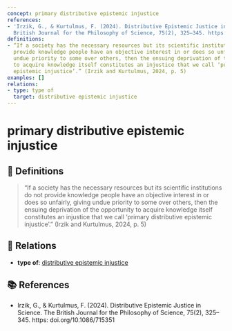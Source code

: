```yaml
---
concept: primary distributive epistemic injustice
references:
- 'Irzik, G., & Kurtulmus, F. (2024). Distributive Epistemic Justice in Science. The
  British Journal for the Philosophy of Science, 75(2), 325–345. https: doi.org/10.1086/715351'
definitions:
- “If a society has the necessary resources but its scientific institutions do not
  provide knowledge people have an objective interest in or does so unfairly, giving
  undue priority to some over others, then the ensuing deprivation of the opportunity
  to acquire knowledge itself constitutes an injustice that we call ‘primary distributive
  epistemic injustice’.” (Irzik and Kurtulmus, 2024, p. 5)
examples: []
relations:
- type: type of
  target: distributive epistemic injustice
---
```


# primary distributive epistemic injustice

## 📖 Definitions

> “If a society has the necessary resources but its scientific institutions do not provide knowledge people have an objective interest in or does so unfairly, giving undue priority to some over others, then the ensuing deprivation of the opportunity to acquire knowledge itself constitutes an injustice that we call ‘primary distributive epistemic injustice’.” (Irzik and Kurtulmus, 2024, p. 5)

## 🔗 Relations

- **type of**: [distributive epistemic injustice](./distributive-epistemic-injustice.md)

## 📚 References

- Irzik, G., & Kurtulmus, F. (2024). Distributive Epistemic Justice in Science. The British Journal for the Philosophy of Science, 75(2), 325–345. https: doi.org/10.1086/715351
